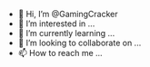 - 👋 Hi, I’m @GamingCracker
- 👀 I’m interested in ...
- 🌱 I’m currently learning ...
- 💞️ I’m looking to collaborate on ...
- 📫 How to reach me ...

<!---
GamingCracker/GamingCracker is a ✨ special ✨ repository because its `README.md` (this file) appears on your GitHub profile.
You can click the Preview link to take a look at your changes.
--->
